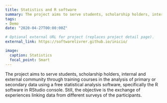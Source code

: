 ```yaml
---
title: Statistics and R software 
summary: The project aims to serve students, scholarship holders, internal and external community...
tags:
- Demo
date: "2020-04-27T00:00:00Z"

# Optional external URL for project (replaces project detail page).
external_link: https://softwarelivrer.github.io/inicio/

image:
  caption: Statistics
  focal_point: Smart
---
```

The project aims to serve students, scholarship holders, internal and external community through training courses in the analysis of primary or secondary data using a free statistical analysis software, specifically the R software in RStudio console. Still, the objective is the exchange of experiences linking data from different surveys of the participants.
